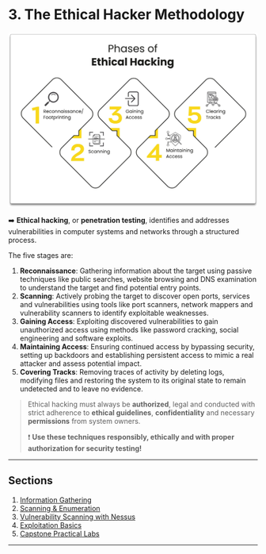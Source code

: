# 3. The Ethical Hacker Methodology

![Phases of Ethical Hacking - InfosecTrain](.gitbook/assets/Phases-of-Ethical-Hacking.png)

➡️ **Ethical hacking**, or **penetration testing**, identifies and addresses vulnerabilities in computer systems and networks through a structured process.

The five stages are:

1. **Reconnaissance**: Gathering information about the target using passive techniques like public searches, website browsing and DNS examination to understand the target and find potential entry points.
2. **Scanning**: Actively probing the target to discover open ports, services and vulnerabilities using tools like port scanners, network mappers and vulnerability scanners to identify exploitable weaknesses.
3. **Gaining Access**: Exploiting discovered vulnerabilities to gain unauthorized access using methods like password cracking, social engineering and software exploits.
4. **Maintaining Access**: Ensuring continued access by bypassing security, setting up backdoors and establishing persistent access to mimic a real attacker and assess potential impact.
5. **Covering Tracks**: Removing traces of activity by deleting logs, modifying files and restoring the system to its original state to remain undetected and to leave no evidence.

> Ethical hacking must always be **authorized**, legal and conducted with strict adherence to **ethical guidelines**, **confidentiality** and necessary **permissions** from system owners.
>
> ❗ **Use these techniques responsibly, ethically and with proper authorization for security testing!**

---

## Sections

1. [Information Gathering](recon.md)
1. [Scanning & Enumeration](enum.md)
1. [Vulnerability Scanning with Nessus](va.md)
1. [Exploitation Basics](exploit.md)
1. [Capstone Practical Labs](capstone.md)

------

